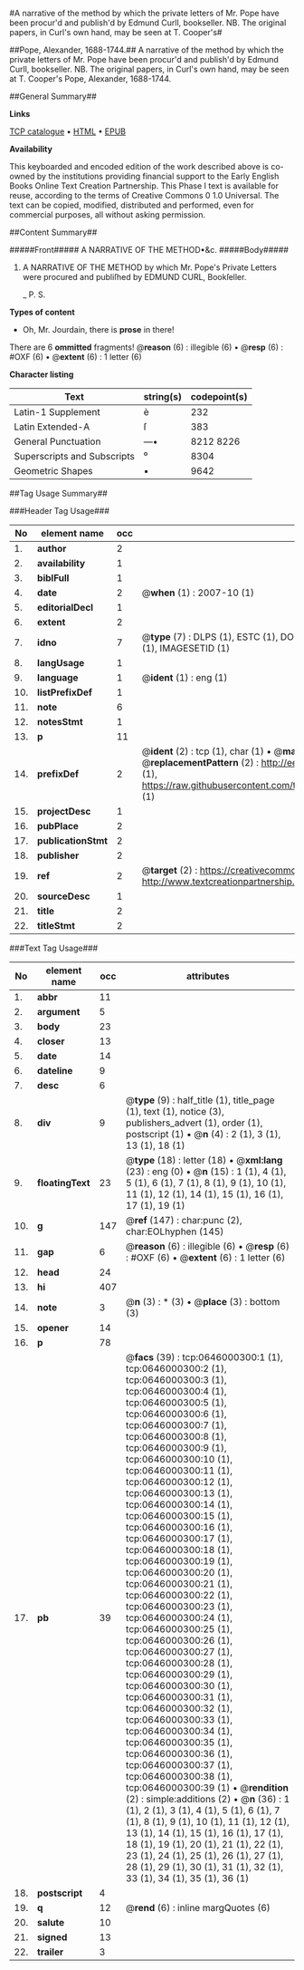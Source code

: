 #A narrative of the method by which the private letters of Mr. Pope have been procur'd and publish'd by Edmund Curll, bookseller. NB. The original papers, in Curl's own hand, may be seen at T. Cooper's#

##Pope, Alexander, 1688-1744.##
A narrative of the method by which the private letters of Mr. Pope have been procur'd and publish'd by Edmund Curll, bookseller. NB. The original papers, in Curl's own hand, may be seen at T. Cooper's
Pope, Alexander, 1688-1744.

##General Summary##

**Links**

[TCP catalogue](http://www.ota.ox.ac.uk/tcp/)  • 
[HTML](http://tei.it.ox.ac.uk/tcp/Texts-HTML/free/004/004809281.html)  • 
[EPUB](http://tei.it.ox.ac.uk/tcp/Texts-EPUB/free/004/004809281.epub)

**Availability**

This keyboarded and encoded edition of the
	       work described above is co-owned by the institutions
	       providing financial support to the Early English Books
	       Online Text Creation Partnership. This Phase I text is
	       available for reuse, according to the terms of Creative
	       Commons 0 1.0 Universal. The text can be copied,
	       modified, distributed and performed, even for
	       commercial purposes, all without asking permission.


##Content Summary##

#####Front#####
A
NARRATIVE
OF THE
METHOD▪&c.
#####Body#####

1. A
NARRATIVE
OF THE
METHOD by which Mr. Pope's
Private Letters were procured
and publiſhed by EDMUND CURL,
Bookſeller.

    _ P. S.

**Types of content**

  * Oh, Mr. Jourdain, there is **prose** in there!

There are 6 **ommitted** fragments! 
 @__reason__ (6) : illegible (6)  •  @__resp__ (6) : #OXF (6)  •  @__extent__ (6) : 1 letter (6)

**Character listing**


|Text|string(s)|codepoint(s)|
|---|---|---|
|Latin-1 Supplement|è|232|
|Latin Extended-A|ſ|383|
|General Punctuation|—•|8212 8226|
|Superscripts             and Subscripts|⁰|8304|
|Geometric Shapes|▪|9642|

##Tag Usage Summary##

###Header Tag Usage###

|No|element name|occ|attributes|
|---|---|---|---|
|1.|__author__|2||
|2.|__availability__|1||
|3.|__biblFull__|1||
|4.|__date__|2| @__when__ (1) : 2007-10 (1)|
|5.|__editorialDecl__|1||
|6.|__extent__|2||
|7.|__idno__|7| @__type__ (7) : DLPS (1), ESTC (1), DOCNO (1), TCP (1), GALEDOCNO (1), CONTENTSET (1), IMAGESETID (1)|
|8.|__langUsage__|1||
|9.|__language__|1| @__ident__ (1) : eng (1)|
|10.|__listPrefixDef__|1||
|11.|__note__|6||
|12.|__notesStmt__|1||
|13.|__p__|11||
|14.|__prefixDef__|2| @__ident__ (2) : tcp (1), char (1)  •  @__matchPattern__ (2) : ([0-9\-]+):([0-9IVX]+) (1), (.+) (1)  •  @__replacementPattern__ (2) : http://eebo.chadwyck.com/downloadtiff?vid=$1&page=$2 (1), https://raw.githubusercontent.com/textcreationpartnership/Texts/master/tcpchars.xml#$1 (1)|
|15.|__projectDesc__|1||
|16.|__pubPlace__|2||
|17.|__publicationStmt__|2||
|18.|__publisher__|2||
|19.|__ref__|2| @__target__ (2) : https://creativecommons.org/publicdomain/zero/1.0/ (1), http://www.textcreationpartnership.org/docs/. (1)|
|20.|__sourceDesc__|1||
|21.|__title__|2||
|22.|__titleStmt__|2||


###Text Tag Usage###

|No|element name|occ|attributes|
|---|---|---|---|
|1.|__abbr__|11||
|2.|__argument__|5||
|3.|__body__|23||
|4.|__closer__|13||
|5.|__date__|14||
|6.|__dateline__|9||
|7.|__desc__|6||
|8.|__div__|9| @__type__ (9) : half_title (1), title_page (1), text (1), notice (3), publishers_advert (1), order (1), postscript (1)  •  @__n__ (4) : 2 (1), 3 (1), 13 (1), 18 (1)|
|9.|__floatingText__|23| @__type__ (18) : letter (18)  •  @__xml:lang__ (23) : eng (0)  •  @__n__ (15) : 1 (1), 4 (1), 5 (1), 6 (1), 7 (1), 8 (1), 9 (1), 10 (1), 11 (1), 12 (1), 14 (1), 15 (1), 16 (1), 17 (1), 19 (1)|
|10.|__g__|147| @__ref__ (147) : char:punc (2), char:EOLhyphen (145)|
|11.|__gap__|6| @__reason__ (6) : illegible (6)  •  @__resp__ (6) : #OXF (6)  •  @__extent__ (6) : 1 letter (6)|
|12.|__head__|24||
|13.|__hi__|407||
|14.|__note__|3| @__n__ (3) : * (3)  •  @__place__ (3) : bottom (3)|
|15.|__opener__|14||
|16.|__p__|78||
|17.|__pb__|39| @__facs__ (39) : tcp:0646000300:1 (1), tcp:0646000300:2 (1), tcp:0646000300:3 (1), tcp:0646000300:4 (1), tcp:0646000300:5 (1), tcp:0646000300:6 (1), tcp:0646000300:7 (1), tcp:0646000300:8 (1), tcp:0646000300:9 (1), tcp:0646000300:10 (1), tcp:0646000300:11 (1), tcp:0646000300:12 (1), tcp:0646000300:13 (1), tcp:0646000300:14 (1), tcp:0646000300:15 (1), tcp:0646000300:16 (1), tcp:0646000300:17 (1), tcp:0646000300:18 (1), tcp:0646000300:19 (1), tcp:0646000300:20 (1), tcp:0646000300:21 (1), tcp:0646000300:22 (1), tcp:0646000300:23 (1), tcp:0646000300:24 (1), tcp:0646000300:25 (1), tcp:0646000300:26 (1), tcp:0646000300:27 (1), tcp:0646000300:28 (1), tcp:0646000300:29 (1), tcp:0646000300:30 (1), tcp:0646000300:31 (1), tcp:0646000300:32 (1), tcp:0646000300:33 (1), tcp:0646000300:34 (1), tcp:0646000300:35 (1), tcp:0646000300:36 (1), tcp:0646000300:37 (1), tcp:0646000300:38 (1), tcp:0646000300:39 (1)  •  @__rendition__ (2) : simple:additions (2)  •  @__n__ (36) : 1 (1), 2 (1), 3 (1), 4 (1), 5 (1), 6 (1), 7 (1), 8 (1), 9 (1), 10 (1), 11 (1), 12 (1), 13 (1), 14 (1), 15 (1), 16 (1), 17 (1), 18 (1), 19 (1), 20 (1), 21 (1), 22 (1), 23 (1), 24 (1), 25 (1), 26 (1), 27 (1), 28 (1), 29 (1), 30 (1), 31 (1), 32 (1), 33 (1), 34 (1), 35 (1), 36 (1)|
|18.|__postscript__|4||
|19.|__q__|12| @__rend__ (6) : inline margQuotes (6)|
|20.|__salute__|10||
|21.|__signed__|13||
|22.|__trailer__|3||
